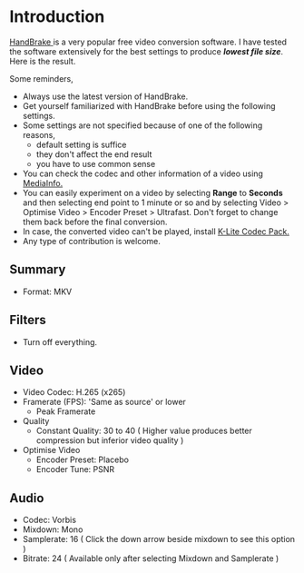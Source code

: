 # Introduction
[ HandBrake ]( https://handbrake.fr/ ) is a very popular free video conversion software. I have tested the software extensively for the best settings to produce _**lowest file size**_. Here is the result.

Some reminders,
- Always use the latest version of HandBrake.
- Get yourself familiarized with HandBrake before using the following settings.
- Some settings are not specified because of one of the following reasons,
  - default setting is suffice
  - they don't affect the end result
  - you have to use common sense
- You can check the codec and other information of a video using [ MediaInfo. ]( https://mediaarea.net/en/MediaInfo )
- You can easily experiment on a video by selecting **Range** to **Seconds** and then selecting end point to 1 minute or so and by selecting Video > Optimise Video > Encoder Preset > Ultrafast. Don't forget to change them back before the final conversion.
- In case, the converted video can't be played, install [ K-Lite Codec Pack. ]( http://www.codecguide.com/download_k-lite_codec_pack_basic.htm )
- Any type of contribution is welcome.

## Summary
- Format: MKV

## Filters
- Turn off everything.

## Video
- Video Codec: H.265 (x265)
- Framerate (FPS): 'Same as source' or lower
  - Peak Framerate
- Quality
  - Constant Quality: 30 to 40 ( Higher value produces better compression but inferior video quality )
- Optimise Video
  - Encoder Preset: Placebo
  - Encoder Tune: PSNR

## Audio
- Codec: Vorbis
- Mixdown: Mono
- Samplerate: 16 ( Click the down arrow beside mixdown to see this option )
- Bitrate: 24 ( Available only after selecting Mixdown and Samplerate )
